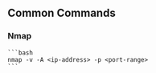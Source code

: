 ## **Common Commands**

### **Nmap**
    ```bash
    nmap -v -A <ip-address> -p <port-range>
    ```
